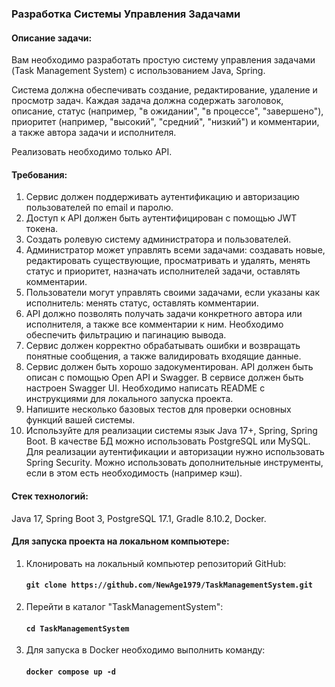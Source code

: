 ### Разработка Системы Управления Задачами

#### Описание задачи:
Вам необходимо разработать простую систему управления задачами (Task Management System) с использованием Java, Spring.

Система должна обеспечивать создание, редактирование, удаление и просмотр задач. Каждая задача должна содержать заголовок, описание, статус (например, "в ожидании", "в процессе", "завершено"), приоритет (например, "высокий", "средний", "низкий") и комментарии, а также автора задачи и исполнителя.

Реализовать необходимо только API.

#### Требования:
1. Сервис должен поддерживать аутентификацию и авторизацию пользователей по email и паролю.
2. Доступ к API должен быть аутентифицирован с помощью JWT токена.
3. Создать ролевую систему администратора и пользователей.
4. Администратор может управлять всеми задачами: создавать новые, редактировать существующие, просматривать и удалять, менять статус и приоритет, назначать исполнителей задачи, оставлять комментарии.
5. Пользователи могут управлять своими задачами, если указаны как исполнитель: менять статус, оставлять комментарии.
6. API должно позволять получать задачи конкретного автора или исполнителя, а также все комментарии к ним. Необходимо обеспечить фильтрацию и пагинацию вывода.
7. Сервис должен корректно обрабатывать ошибки и возвращать понятные сообщения, а также валидировать входящие данные.
8. Сервис должен быть хорошо задокументирован. API должен быть описан с помощью Open API и Swagger. В сервисе должен быть настроен Swagger UI. Необходимо написать README с инструкциями для локального запуска проекта. 
9. Напишите несколько базовых тестов для проверки основных функций вашей системы.
10. Используйте для реализации системы язык Java 17+, Spring, Spring Boot. В качестве БД можно использовать PostgreSQL или MySQL. Для реализации аутентификации и авторизации нужно использовать Spring Security. Можно использовать дополнительные инструменты, если в этом есть необходимость (например кэш).

#### Стек технологий:
Java 17, Spring Boot 3, PostgreSQL 17.1, Gradle 8.10.2, Docker.

#### Для запуска проекта на локальном компьютере:
1. Клонировать на локальный компьютер репозиторий GitHub:

    #### `git clone https://github.com/NewAge1979/TaskManagementSystem.git`

2. Перейти в каталог "TaskManagementSystem":

    #### `cd TaskManagementSystem`
3. Для запуска в Docker необходимо выполнить команду:

    #### `docker compose up -d`